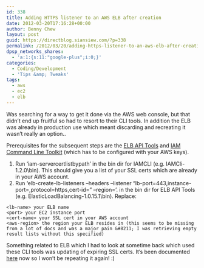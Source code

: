 ```yaml
---
id: 338
title: Adding HTTPS listener to an AWS ELB after creation
date: 2012-03-20T17:16:28+00:00
author: Benny Chew
layout: post
guid: https://directblog.siansiew.com/?p=338
permalink: /2012/03/20/adding-https-listener-to-an-aws-elb-after-creation/
dpsp_networks_shares:
  - 'a:1:{s:11:"google-plus";i:0;}'
categories:
  - Coding/Development
  - 'Tips &amp; Tweaks'
tags:
  - aws
  - ec2
  - elb
---
```

Was searching for a way to get it done via the AWS web console, but that didn&#8217;t end up fruitful so had to resort to their CLI tools. In addition the ELB was already in production use which meant discarding and recreating it wasn&#8217;t really an option..

Prerequisites for the subsequent steps are the <a href="http://aws.amazon.com/developertools/2536" target="_blank">ELB API Tools</a> and <a href="http://aws.amazon.com/developertools/AWS-Identity-and-Access-Management/4143" target="_blank">IAM Command Line Toolkit</a> (which has to be configured with your AWS keys).

  1. Run &#8216;iam-servercertlistbypath&#8217; in the bin dir for IAMCLI (e.g. IAMCli-1.2.0\bin). This should give you a list of your SSL certs which are already in your AWS account.
  2. Run &#8216;elb-create-lb-listeners <lb-name> &#8211;headers &#8211;listener &#8220;lb-port=443,instance-port=<port>,protocol=https,cert-id=<cert-name>&#8221; &#8211;region=<aws-region>&#8217;. in the bin dir for ELB API Tools (e.g. ElasticLoadBalancing-1.0.15.1\bin). Replace:

    <lb-name> your ELB name
    <port> your EC2 instance port
    <cert-name> your SSL cert in your AWS account
    <aws-region> the region your ELB resides in (this seems to be missing from a lot of docs and was a major pain &#8211; I was retrieving empty result lists without this specified)

Something related to ELB which I had to look at sometime back which used these CLI tools was updating of expiring SSL certs. It&#8217;s been documented <a href="http://docs.amazonwebservices.com/ElasticLoadBalancing/latest/DeveloperGuide/US_UpdatingLoadBalancerSSL.html" target="_blank">here</a> now so I won&#8217;t be repeating it again! :)